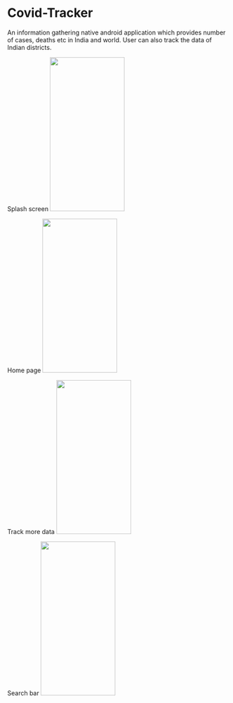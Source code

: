 # Covid-Tracker
An information gathering native android application which provides number of cases, deaths etc in India and world. 
User can also track the data of Indian districts.

Splash screen
<img src="https://user-images.githubusercontent.com/68722462/173640386-2cba123d-14d5-4580-a8e6-25672b763a1c.jpeg" data-canonical-src="https://gyazo.com/eb5c5741b6a9a16c692170a41a49c858.png" width="170" height="350" />  

Home page
<img src="https://user-images.githubusercontent.com/68722462/182039730-0b8700ff-a0b1-4a5b-885c-c529955a1313.jpeg" width="170" height="350" />

Track more data
<img src="https://user-images.githubusercontent.com/68722462/173640394-db01ee8f-07d6-4c27-9bb5-d3d29690a6f1.jpeg" data-canonical-src="https://gyazo.com/eb5c5741b6a9a16c692170a41a49c858.png" width="170" height="350" /> 

Search bar
<img src="https://user-images.githubusercontent.com/68722462/173640391-76685a2c-3153-43e1-a116-765d2bf4857a.jpeg" data-canonical-src="https://gyazo.com/eb5c5741b6a9a16c692170a41a49c858.png" width="170" height="350" />
